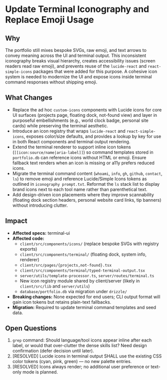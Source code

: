 # Update Terminal Iconography and Replace Emoji Usage

## Why

The portfolio still mixes bespoke SVGs, raw emoji, and text arrows to convey
meaning across the UI and terminal output. This inconsistent iconography breaks
visual hierarchy, creates accessibility issues (screen readers read raw emoji),
and prevents reuse of the `lucide-react` and `react-simple-icons` packages that
were added for this purpose. A cohesive icon system is needed to modernize the UI
and expose icons inside terminal command responses without shipping emoji.

## What Changes

- Replace the ad hoc `custom-icons` components with Lucide icons for core UI
  surfaces (projects page, floating dock, not-found view) and layer in
  purposeful embellishments (e.g., world clock badge, personal site cards) while
  preserving the terminal aesthetic.
- Introduce an icon registry that wraps `lucide-react` and
  `react-simple-icons`, exposes color/size defaults, and provides a lookup by key
  for use in both React components and terminal output rendering.
- Extend the terminal renderer to support inline icon tokens
  (`[[icon:source/name|aria-label]]`) so command templates stored in
  `portfolio.db` can reference icons without HTML or emoji. Ensure fallback text
  renders when an icon is missing or a11y prefers reduced icons.
- Migrate the terminal command content (`whoami`, `info`, `gh`, `github`,
  `contact`, `ls`) to remove emoji and reference Lucide/Simple Icons tokens as
  outlined in `iconography prompt.txt`. Reformat the `ls` stack list to display
  brand icons next to each tool name rather than parenthetical text.
- Add design-driven icon placements where they improve scannability (floating
  dock section headers, personal website card links, tip banners) without
  introducing clutter.

## Impact

- **Affected specs:** terminal-ui
- **Affected code:**
  - `client/src/components/icons/` (replace bespoke SVGs with registry exports)
  - `client/src/components/terminal/` (floating dock, system info, renderer)
  - `client/src/pages/{projects,not-found}.tsx`
  - `client/src/components/terminal/typed-terminal-output.tsx`
  - `server/utils/template-processor.ts`, `server/routes/terminal.ts`
  - New icon registry module shared by client/server (likely in `client/src/lib`
    and `server/utils`)
  - `database/portfolio.db` via migration under `drizzle/`
- **Breaking changes:** None expected for end users; CLI output format will gain
  icon tokens but retains plain-text fallbacks.
- **Migration:** Required to update terminal command templates and seed data.

## Open Questions

1. `grep` command: Should language/tool icons appear inline after each label, or
   would that over-clutter the dense skills list? Need design confirmation (defer
   decision until later).
2. [RESOLVED] Lucide icons in terminal output SHALL use the existing CSS color
   tokens (cyan, pink, green) — no new palette entries.
3. [RESOLVED] Icons always render; no additional user preference or text-only mode
   is planned.
